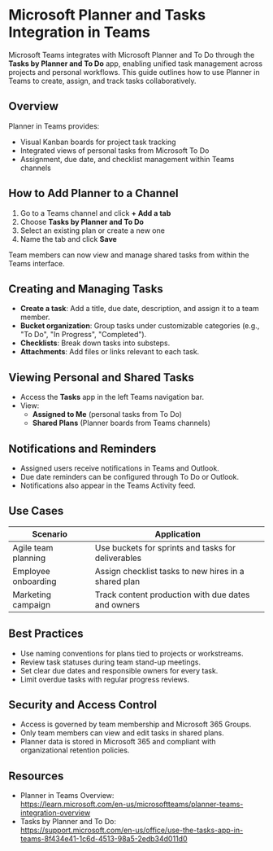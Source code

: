 # Microsoft Planner and Tasks Integration in Teams

Microsoft Teams integrates with Microsoft Planner and To Do through the **Tasks by Planner and To Do** app, enabling unified task management across projects and personal workflows. This guide outlines how to use Planner in Teams to create, assign, and track tasks collaboratively.

## Overview

Planner in Teams provides:

- Visual Kanban boards for project task tracking
- Integrated views of personal tasks from Microsoft To Do
- Assignment, due date, and checklist management within Teams channels

## How to Add Planner to a Channel

1. Go to a Teams channel and click **+ Add a tab**
2. Choose **Tasks by Planner and To Do**
3. Select an existing plan or create a new one
4. Name the tab and click **Save**

Team members can now view and manage shared tasks from within the Teams interface.

## Creating and Managing Tasks

- **Create a task**: Add a title, due date, description, and assign it to a team member.
- **Bucket organization**: Group tasks under customizable categories (e.g., "To Do", "In Progress", "Completed").
- **Checklists**: Break down tasks into substeps.
- **Attachments**: Add files or links relevant to each task.

## Viewing Personal and Shared Tasks

- Access the **Tasks** app in the left Teams navigation bar.
- View:
  - **Assigned to Me** (personal tasks from To Do)
  - **Shared Plans** (Planner boards from Teams channels)

## Notifications and Reminders

- Assigned users receive notifications in Teams and Outlook.
- Due date reminders can be configured through To Do or Outlook.
- Notifications also appear in the Teams Activity feed.

## Use Cases

| Scenario                | Application                                          |
|-------------------------|------------------------------------------------------|
| Agile team planning     | Use buckets for sprints and tasks for deliverables   |
| Employee onboarding     | Assign checklist tasks to new hires in a shared plan |
| Marketing campaign      | Track content production with due dates and owners   |

## Best Practices

- Use naming conventions for plans tied to projects or workstreams.
- Review task statuses during team stand-up meetings.
- Set clear due dates and responsible owners for every task.
- Limit overdue tasks with regular progress reviews.

## Security and Access Control

- Access is governed by team membership and Microsoft 365 Groups.
- Only team members can view and edit tasks in shared plans.
- Planner data is stored in Microsoft 365 and compliant with organizational retention policies.

## Resources

- Planner in Teams Overview:  
  https://learn.microsoft.com/en-us/microsoftteams/planner-teams-integration-overview
- Tasks by Planner and To Do:  
  https://support.microsoft.com/en-us/office/use-the-tasks-app-in-teams-8f434e41-1c6d-4513-98a5-2edb34d011d0
